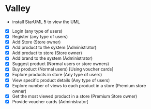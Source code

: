 # Valley

- install StarUML 5 to view the UML

- [x] Login (any type of users)
- [x] Register (any type of users)
- [x] Add Store (Store owner)
- [x] Add product to the system (Administrator)
- [x] Add product to store (Store owner)
- [x] Add brand to the system (Administrator)
- [x] Suggest product (Normal users or store owners)
- [x] Buy product (Normal users) [Using voucher cards]
- [x] Explore products in store (Any type of users)
- [x] View specific product details (Any type of users)
- [x] Explore number of views to each product in a store (Premium store owner)
- [x] Get the most viewed product in a store (Premium Store owner)
- [x] Provide voucher cards (Administrator) 
